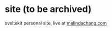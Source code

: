 # site (to be archived)

sveltekit personal site, live at [melindachang.com](https://melindachang.com)
